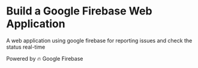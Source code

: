 # Build a Google Firebase Web Application

A web application using google firebase for reporting issues and check the status real-time

Powered by 🔥 Google Firebase

